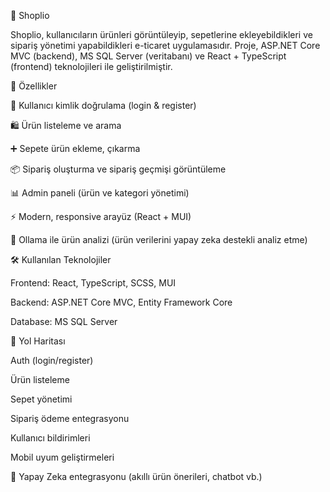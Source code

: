 🛒 Shoplio

Shoplio, kullanıcıların ürünleri görüntüleyip, sepetlerine ekleyebildikleri ve sipariş yönetimi yapabildikleri e-ticaret uygulamasıdır.
Proje, ASP.NET Core MVC (backend), MS SQL Server (veritabanı) ve React + TypeScript (frontend) teknolojileri ile geliştirilmiştir.

🚀 Özellikler

🔐 Kullanıcı kimlik doğrulama (login & register)

🛍️ Ürün listeleme ve arama

➕ Sepete ürün ekleme, çıkarma

📦 Sipariş oluşturma ve sipariş geçmişi görüntüleme

📊 Admin paneli (ürün ve kategori yönetimi)

⚡ Modern, responsive arayüz (React + MUI)

🤖 Ollama ile ürün analizi (ürün verilerini yapay zeka destekli analiz etme)

🛠️ Kullanılan Teknolojiler

Frontend: React, TypeScript, SCSS, MUI

Backend: ASP.NET Core MVC, Entity Framework Core

Database: MS SQL Server

📌 Yol Haritası

 Auth (login/register)

 Ürün listeleme

 Sepet yönetimi

 Sipariş ödeme entegrasyonu

 Kullanıcı bildirimleri

 Mobil uyum geliştirmeleri

 🤖 Yapay Zeka entegrasyonu (akıllı ürün önerileri, chatbot vb.)
